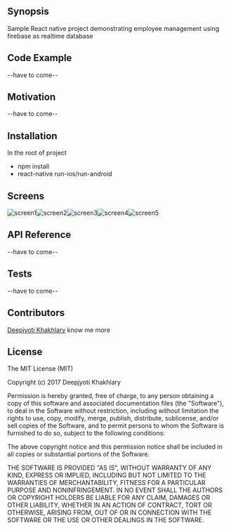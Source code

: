 ## Synopsis

Sample React native project demonstrating employee management using firebase as realtime database


## Code Example
--have to come--

## Motivation
--have to come--


## Installation
In the root of project
- npm install
- react-native run-ios/run-android

## Screens
![screen1](/docs/screens/screen1.png)![screen2](/docs/screens/screen2.png)![screen3](/docs/screens/screen3.png)![screen4](/docs/screens/screen4.png)![screen5](/docs/screens/screen5.png)

## API Reference
--have to come--

## Tests
--have to come--

## Contributors

[Deepjyoti Khakhlary](https://www.linkedin.com/in/deepjyotikhakhlary/) know me more

## License

The MIT License (MIT)

Copyright (c) 2017 Deepjyoti Khakhlary

Permission is hereby granted, free of charge, to any person obtaining a copy of
this software and associated documentation files (the "Software"), to deal in
the Software without restriction, including without limitation the rights to
use, copy, modify, merge, publish, distribute, sublicense, and/or sell copies of
the Software, and to permit persons to whom the Software is furnished to do so,
subject to the following conditions:

The above copyright notice and this permission notice shall be included in all
copies or substantial portions of the Software.

THE SOFTWARE IS PROVIDED "AS IS", WITHOUT WARRANTY OF ANY KIND, EXPRESS OR
IMPLIED, INCLUDING BUT NOT LIMITED TO THE WARRANTIES OF MERCHANTABILITY, FITNESS
FOR A PARTICULAR PURPOSE AND NONINFRINGEMENT. IN NO EVENT SHALL THE AUTHORS OR
COPYRIGHT HOLDERS BE LIABLE FOR ANY CLAIM, DAMAGES OR OTHER LIABILITY, WHETHER
IN AN ACTION OF CONTRACT, TORT OR OTHERWISE, ARISING FROM, OUT OF OR IN
CONNECTION WITH THE SOFTWARE OR THE USE OR OTHER DEALINGS IN THE SOFTWARE.

